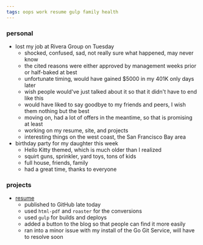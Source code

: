 ```yaml
---
tags: oops work resume gulp family health
---
```



### personal

- lost my job at Rivera Group on Tuesday
	- shocked, confused, sad, not really sure what happened, may never know
	- the cited reasons were either approved by management weeks prior or half-baked at best
	- unfortunate timing, would have gained $5000 in my 401K only days later
	- wish people would've just talked about it so that it didn't have to end like this
	- would have liked to say goodbye to my friends and peers, I wish them nothing but the best
	- moving on, had a lot of offers in the meantime, so that is promising at least
	- working on my resume, site, and projects
	- interesting things on the west coast, the San Francisco Bay area
- birthday party for my daughter this week
	- Hello Kitty themed, which is much older than I realized
	- squirt guns, sprinkler, yard toys, tons of kids
	- full house, friends, family
	- had a great time, thanks to everyone


### projects

- [resume](https://github.com/KylePDavis/resume)
	- published to GitHub late today
	- used `html-pdf` and `roaster` for the conversions
	- used `gulp` for builds and deploys
	- added a button to the blog so that people can find it more easily
	- ran into a minor issue with my install of the Go Git Service, will have to resolve soon
